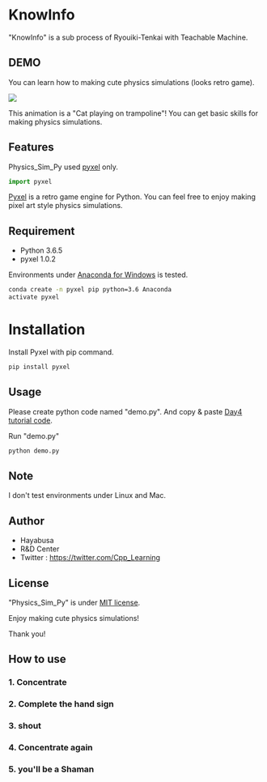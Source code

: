 # KnowInfo

"KnowInfo" is a sub process of Ryouiki-Tenkai with Teachable Machine.

## DEMO

You can learn how to making cute physics simulations (looks retro game).

![](https://cpp-learning.com/wp-content/uploads/2019/05/pyxel-190505-161951.gif)

This animation is a "Cat playing on trampoline"!
You can get basic skills for making physics simulations.

## Features

Physics_Sim_Py used [pyxel](https://github.com/kitao/pyxel) only.

```python
import pyxel
```
[Pyxel](https://github.com/kitao/pyxel) is a retro game engine for Python.
You can feel free to enjoy making pixel art style physics simulations.

## Requirement

* Python 3.6.5
* pyxel 1.0.2

Environments under [Anaconda for Windows](https://www.anaconda.com/distribution/) is tested.

```bash
conda create -n pyxel pip python=3.6 Anaconda
activate pyxel
```

# Installation

Install Pyxel with pip command.

```bash
pip install pyxel
```

## Usage

Please create python code named "demo.py".
And copy &amp; paste [Day4 tutorial code](https://cpp-learning.com/pyxel_physical_sim4/).

Run "demo.py"

```bash
python demo.py
```

## Note

I don't test environments under Linux and Mac.

## Author

* Hayabusa
* R&D Center
* Twitter : https://twitter.com/Cpp_Learning

## License

"Physics_Sim_Py" is under [MIT license](https://en.wikipedia.org/wiki/MIT_License).

Enjoy making cute physics simulations!

Thank you!
## How to use
### 1. Concentrate
### 2. Complete the hand sign
### 3. shout
### 4. Concentrate again
### 5. you'll be a Shaman